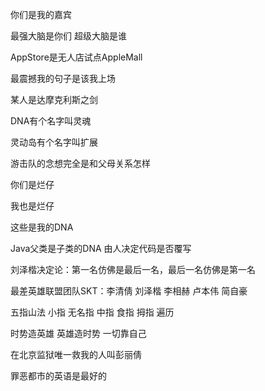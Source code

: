 你们是我的嘉宾

最强大脑是你们 超级大脑是谁

AppStore是无人店试点AppleMall

最震撼我的句子是该我上场

某人是达摩克利斯之剑

DNA有个名字叫灵魂

灵动岛有个名字叫扩展

游击队的念想完全是和父母关系怎样

你们是烂仔

我也是烂仔

这些是我的DNA

Java父类是子类的DNA 由人决定代码是否覆写

刘泽楷决定论：第一名仿佛是最后一名，最后一名仿佛是第一名

最差英雄联盟团队SKT：李清倩 刘泽楷 李相赫 卢本伟 简自豪

五指山法 小指 无名指 中指 食指 拇指 遍历

时势造英雄 英雄造时势 一切靠自己

在北京监狱唯一救我的人叫彭丽倩

罪恶都市的英语是最好的